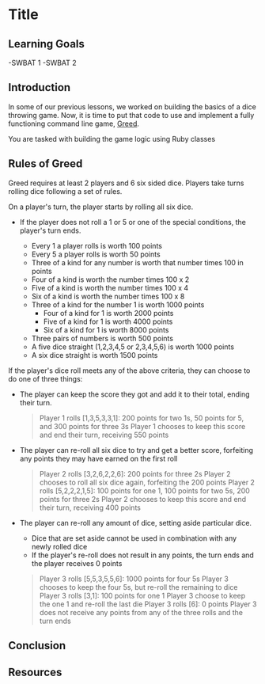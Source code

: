 # Title

## Learning Goals

-SWBAT 1
-SWBAT 2

## Introduction

In some of our previous lessons, we worked on building the basics of a dice
throwing game. Now, it is time to put that code to use and implement a fully
functioning command line game, [Greed].

You are tasked with building the game logic using Ruby classes

## Rules of Greed

Greed requires at least 2 players and 6 six sided dice. Players take turns
rolling dice following a set of rules.

On a player's turn, the player starts by rolling all six dice.

- If the player does not roll a 1 or 5 or one of the special conditions, the
  player's turn ends.

  - Every 1 a player rolls is worth 100 points
  - Every 5 a player rolls is worth 50 points
  - Three of a kind for any number is worth that number times 100 in points
  - Four of a kind is worth the number times 100 x 2
  - Five of a kind is worth the number times 100 x 4
  - Six of a kind is worth the number times 100 x 8
  - Three of a kind for the number 1 is worth 1000 points
    - Four of a kind for 1 is worth 2000 points
    - Five of a kind for 1 is worth 4000 points
    - Six of a kind for 1 is worth 8000 points
  - Three pairs of numbers is worth 500 points
  - A five dice straight (1,2,3,4,5 or 2,3,4,5,6) is worth 1000 points
  - A six dice straight is worth 1500 points

If the player's dice roll meets any of the above criteria, they can choose to do
one of three things:

- The player can keep the score they got and add it to their total, ending
  their turn.

  > Player 1 rolls [1,3,5,3,3,1]: 200 points for two 1s, 50 points for 5, and 300 points for three 3s
  > Player 1 chooses to keep this score and end their turn, receiving 550 points

- The player can re-roll all six dice to try and get a better score, forfeiting
  any points they may have earned on the first roll

  > Player 2 rolls [3,2,6,2,2,6]: 200 points for three 2s
  > Player 2 chooses to roll all six dice again, forfeiting the 200 points
  > Player 2 rolls [5,2,2,2,1,5]: 100 points for one 1, 100 points for two 5s, 200 points for three 2s
  > Player 2 chooses to keep this score and end their turn, receiving 400 points

- The player can re-roll any amount of dice, setting aside particular dice.

  - Dice that are set aside cannot be used in combination with any newly
    rolled dice
  - If the player's re-roll does not result in any points, the turn ends and
    the player receives 0 points

  > Player 3 rolls [5,5,3,5,5,6]: 1000 points for four 5s
  > Player 3 chooses to keep the four 5s, but re-roll the remaining to dice
  > Player 3 rolls [3,1]: 100 points for one 1
  > Player 3 choose to keep the one 1 and re-roll the last die
  > Player 3 rolls [6]: 0 points
  > Player 3 does not receive any points from any of the three rolls and the turn ends

## Conclusion

## Resources

[greed]: http://thehobbyts.com/greed-dice-game-rules/

